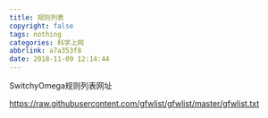 ```yaml
---
title: 规则列表
copyright: false
tags: nothing
categories: 科学上网
abbrlink: a7a353f8
date: 2018-11-09 12:14:44
---
```


SwitchyOmega规则列表网址

https://raw.githubusercontent.com/gfwlist/gfwlist/master/gfwlist.txt